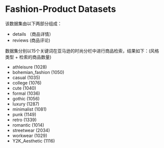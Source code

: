 # Fashion-Product Datasets

该数据集由以下两部分组成：

- details （商品详情）
- reviews  (商品评论)

数据集分别以15个关键词在亚马逊的时尚分栏中进行商品检索，结果如下：(风格类型 + 检索的商品数量)

- athleisure	(1028)
- bohemian_fashion	(1050)
- casual	(1035)
- college	(1076)
- cute	(1040)
- formal	(1036)
- gothic	(1056)
- luxury	(1287)
- minimalist	(1081)
- punk	(1149)
- retro	(1339)
- romantic	(1014)
- streetwear	(2034)
- workwear	(1029)
- Y2K_Aesthetic	(1116)
